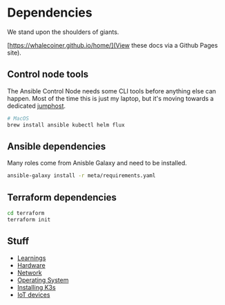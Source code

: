 # Dependencies

We stand upon the shoulders of giants.

[https://whalecoiner.github.io/home/](View these docs via a Github Pages site).

## Control node tools

The Ansible Control Node needs some CLI tools before anything else can happen. Most of the time this is just my laptop, but it's moving towards a dedicated [jumphost](/ansible/playbooks/server_jumphost.yaml).

```bash
# MacOS
brew install ansible kubectl helm flux
```

## Ansible dependencies

Many roles come from Anisble Galaxy and need to be installed.

```bash
ansible-galaxy install -r meta/requirements.yaml  
```

## Terraform dependencies
```bash
cd terraform
terraform init
```

## Stuff

- [Learnings](learnings/)
- [Hardware](hardware/)
- [Network](network/)
- [Operating System](operating-system.md)
- [Installing K3s](kubernetes.md)
- [IoT devices](devices/)
